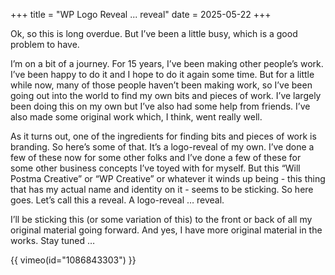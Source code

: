 +++
title = "WP Logo Reveal ... reveal"
date = 2025-05-22
+++

Ok, so this is long overdue.  But I’ve been a little busy, which is a good problem to have.  

I’m on a bit of a journey.  For 15 years, I’ve been making other people’s work.  I’ve been happy to do it and I hope to do it again some time.  But for a little while now, many of those people haven’t been making work, so I’ve been going out into the world to find my own bits and pieces of work.  I’ve largely been doing this on my own but I’ve also had some help from friends.  I’ve also made some original work which, I think, went really well.  

As it turns out, one of the ingredients for finding bits and pieces of work is branding.  So here’s some of that.  It’s a logo-reveal of my own.  I’ve done a few of these now for some other folks and I’ve done a few of these for some other business concepts I’ve toyed with for myself.  But this  “Will Postma Creative” or “WP Creative” or whatever it winds up being - this thing that has my actual name and identity on it - seems to be sticking.  So here goes.  Let’s call this a reveal.  A logo-reveal … reveal.  

I’ll be sticking this (or some variation of this) to the front or back of all my original material going forward.  And yes, I have more original material in the works.  Stay tuned … 

{{ vimeo(id="1086843303") }}
